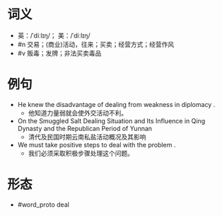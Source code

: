 # 词义
- 英：/ˈdiːlɪŋ/； 美：/ˈdiːlɪŋ/
- #n 交易；(商业)活动，往来；买卖；经营方式；经营作风
- #v 贩毒；发牌；非法买卖毒品
# 例句
- He knew the disadvantage of dealing from weakness in diplomacy .
	- 他知道力量弱就会使外交活动不利。
- On the Smuggled Salt Dealing Situation and Its Influence in Qing Dynasty and the Republican Period of Yunnan
	- 清代及民国时期云南私盐活动概况及其影响
- We must take positive steps to deal with the problem .
	- 我们必须采取积极步骤处理这个问题。
# 形态
- #word_proto deal
